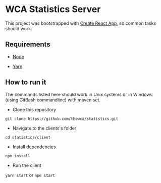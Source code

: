 # WCA Statistics Server

This project was bootstrapped with [Create React App](https://github.com/facebook/create-react-app), so common tasks should work.

## Requirements

- [Node](https://nodejs.org/)

- [Yarn](https://classic.yarnpkg.com/en/docs/install)

## How to run it

The commands listed here should work in Unix systems or in Windows (using GitBash commandline) with maven set.

- Clone this repository

`git clone https://github.com/thewca/statistics.git`

- Navigate to the clients's folder

`cd statistics/client`

- Install dependencies

`npm install`

- Run the client

`yarn start` or `npm start`
